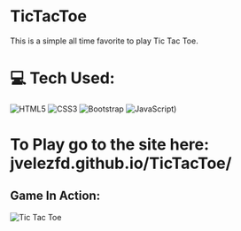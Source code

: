 # TicTacToe
This is a simple all time favorite to play Tic Tac Toe.

# 💻 Tech Used:
 ![HTML5](https://img.shields.io/badge/html5-%23E34F26.svg?style=for-the-badge&logo=html5&logoColor=white) ![CSS3](https://img.shields.io/badge/css3-%231572B6.svg?style=for-the-badge&logo=css3&logoColor=white) ![Bootstrap](https://img.shields.io/badge/bootstrap-%23563D7C.svg?style=for-the-badge&logo=bootstrap&logoColor=white)
 ![JavaScript](https://img.shields.io/badge/javascript-%23323330.svg?style=for-the-badge&logo=javascript&logoColor=%23F7DF1E))
 
 # To Play go to the site here: jvelezfd.github.io/TicTacToe/
 
## Game In Action:

![Tic Tac Toe](https://user-images.githubusercontent.com/101678295/229621266-edf9bed8-0095-467a-8f90-a9c9ceb634cf.gif)
